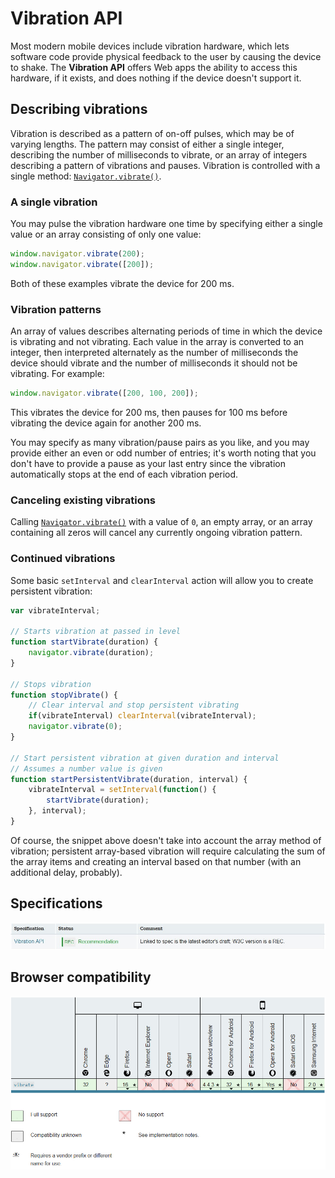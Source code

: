 # Vibration API

Most modern mobile devices include vibration  hardware, which lets software code provide physical feedback to the user by causing the device to shake. The **Vibration API** offers Web apps the ability to access this hardware, if it exists, and does nothing if the device doesn't support it.

## Describing vibrations

Vibration is described as a pattern of on-off pulses, which may be of varying lengths. The pattern may consist of either a single integer,  describing the number of milliseconds to vibrate, or an array of  integers describing a pattern of vibrations and pauses. Vibration is  controlled with a single method: [`Navigator.vibrate()`](https://developer.mozilla.org/en-US/docs/Web/API/Navigator/vibrate).

### A single vibration

You may pulse the vibration hardware one time by specifying either a single value or an array consisting of only one value:

```js
window.navigator.vibrate(200);
window.navigator.vibrate([200]);
```

Both of these examples vibrate the device for 200 ms.

### Vibration patterns

An array of values describes alternating periods of time in which the device is vibrating and not vibrating. Each value in the array is  converted to an integer, then interpreted alternately as the number of  milliseconds the device should vibrate and the number of milliseconds it should not be vibrating. For example:

```js
window.navigator.vibrate([200, 100, 200]);
```

This vibrates the device for 200 ms, then pauses for 100 ms before vibrating the device again for another 200 ms.

You may specify as many vibration/pause pairs as you like, and you  may provide either an even or odd number of entries; it's worth noting  that you don't have to provide a pause as your last entry since the  vibration automatically stops at the end of each vibration period.

### Canceling existing vibrations

Calling [`Navigator.vibrate()`](https://developer.mozilla.org/en-US/docs/Web/API/Navigator/vibrate) with a value of `0`, an empty array, or an array containing all zeros will cancel any currently ongoing vibration pattern.

### Continued vibrations

Some basic `setInterval` and `clearInterval` action will allow you to create persistent vibration:

```js
var vibrateInterval;

// Starts vibration at passed in level
function startVibrate(duration) {
    navigator.vibrate(duration);
}

// Stops vibration
function stopVibrate() {
    // Clear interval and stop persistent vibrating
    if(vibrateInterval) clearInterval(vibrateInterval);
    navigator.vibrate(0);
}

// Start persistent vibration at given duration and interval
// Assumes a number value is given
function startPersistentVibrate(duration, interval) {
    vibrateInterval = setInterval(function() {
        startVibrate(duration);
    }, interval);
}
```

Of course, the snippet above doesn't take into account the array  method of vibration; persistent array-based vibration will require  calculating the sum of the array items and creating an interval based on that number (with an additional delay, probably).

## Specifications

![](https://github.com/ChickenKyiv/awesome-mozilla-web-articles/blob/master/main%20folder/images/article9-folder/t1.jpg)

## Browser compatibility

![](https://github.com/ChickenKyiv/awesome-mozilla-web-articles/blob/master/main%20folder/images/article9-folder/t2.jpg)